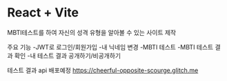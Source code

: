 # React + Vite

MBTI테스트를 하여 자신의 성격 유형을 알아볼 수 있는 사이트 제작

주요 기능
-JWT로 로그인/회원가입
-내 닉네임 변경
-MBTI 테스트
-MBTI 테스트 결과 확인
-내 테스트 결과 공개하기/비공개하기

테스트 결과 api 배포예정
https://cheerful-opposite-scourge.glitch.me
